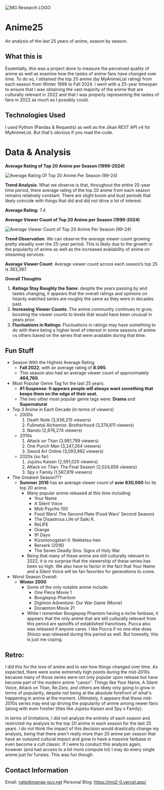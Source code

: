 ![MG Research LOGO](https://github.com/manga-guy/Anime25/assets/68157143/9a4a3241-2589-4bae-a400-69788c420b69)

# Anime25
An analysis of the last 25 years of anime, season by season.


## What this is
Essentially, this was a project done to measure the perceived quality of anime as well as examine how the tastes of anime fans have changed over time. To do so, I obtained the top 20 anime (by MyAnimeList rating) from each season from Winter 1999 to Fall 2024. I went with a 25-year timespan to ensure that I was obtaining the vast majority of the anime that are culturally relevant in 2022 and that I was properly representing the tastes of fans in 2022 as much as I possibly could.

## Technologies Used
I used Python (Pandas & Requests) as well as the Jikan REST API v4 for MyAnimeList. But that's obvious if you read the code.

# Data & Analysis

**Average Rating of Top 20 Anime per Season (1999-2024)**

![Average Rating Of Top 20 Anime Per Season (99-24)](https://github.com/manga-guy/Anime25/assets/68157143/9b2d586a-a864-43ce-bf1e-daf6ae5c1fd6)

**Trend Analysis**: What we observe is that, throughout the entire 25-year time period, there average rating of the top 20 anime from each season remains relatively constant. There are slight boom and bust periods that likely coincide with things that did and did not drive a lot of interest.

**Average Rating:** 7.4

**Average Viewer Count of Top 20 Anime per Season (1999-2024)**

![Average Viewer Count of Top 20 Anime Per Season (99-24)](https://github.com/manga-guy/Anime25/assets/68157143/ab1fe5bd-14c3-4010-9c06-29972792419b)

**Trend Observation**: We can observe the average viewer count growing pretty steadily over the 25-year period. This is likely due to the growth in the popularity of anime as well as the increased availability of anime on streaming services.

**Average Viewer Count**: Average viewer count across each season’s top 25 is 363,387.

**Overall Thoughts**

1. **Ratings Stay Roughly the Same**: despite the years passing by and tastes changing, it appears that the overall ratings and opinions on heavily watched series are roughly the same as they were in decades past.
2. **Increasing Viewer Counts**: The anime community continues to grow, boosting the viewer counts to levels that would have been unusual in years prior.
3. **Fluctuations in Ratings**: Fluctuations in ratings may have something to do with there being a higher level of interest in some seasons of anime vs others based on the series that were available during that time.

## Fun Stuff

- Season With the Highest Average Rating
    - **Fall 2022**, with an average rating of **8.095**.
    - This season also had an average viewer count of approximately **464,760.**
- Most Popular Genre Tag for the last 25 years:
    - **#1 Suspense: It appears people will always want something that keeps them on the edge of their seat.**
    - The two other most popular genre tags were: **Drama** and **Supernatural**
- Top 3 Anime in Each Decade (in terms of viewers)
    - 2000s
        1. Death Note (3,936,215 viewers)
        2. Fullmetal Alchemist: Brotherhood (3,374,611 viewers)
        3. Naruto (2,876,274 viewers)
    - 2010s
        1. Attack on Titan (3,981,799 viewers)
        2. One Punch Man (3,247,264 viewers)
        3. Sword Art Online (3,093,982 viewers)
    - 2020s (so far)
        1. Jujutsu Kaisen (2,591,020 viewers)
        2. Attack on Titan: The Final Season (2,024,656 viewers)
        3. Spy x Family (1,587,819 viewers)
- The Greatest Season???
    - **Summer 2016** has an average viewer count of **over 830,000** for its top 20 anime.
        - Many popular anime released at this time including:
            - Your Name
            - A Silent Voice
            - Mob Psycho 100
            - Food Wars! The Second Plate (Food Wars’ Second Season)
            - The Disastrous Life of Saiki K.
            - ReLIFE
            - Orange
            - 91 Days
            - Kizumonogatari II: Nekketsu-hen
            - Berserk (2016)
            - The Seven Deadly Sins: Signs of Holy War
        - Being that many of these anime are still culturally relevant in 2022, it is no surprise that the viewership of these series has been so high. We also have to factor in the fact that Your Name and a Silent Voice will be fan favorites for generations to come.
- Worst Season Overall:
    - **Winter 2000**
        - Some of the only notable anime include:
            - One Piece Movie 1
            - Boogiepop Phantom
            - Digimon Adventure: Our War Game (Movie)
            - Doraemon Movie 21
        - While I remember Boogiepop Phantom having a niche fanbase, it appears that the only anime that are still culturally relevant from this period are spinoffs of established franchises. Pucca also was released if anyone cares. I like Pucca if no one else does. Shinzo was released during this period as well. But honestly, this is just me coping.

## Retro:

I did this for the love of anime and to see how things changed over time. As expected, there were some extremely high points during the mid-2010s because many of those series were not only popular upon release but have become part of the modern anime "canon". Things like Your Name, A Silent Voice, Attack on Titan, Re:Zero, and others are likely only going to grow in terms of popularity, despite not being at the absolute forefront of what's happening in anime at the moment. Ultimately, it appears that these mid-2010s series may end up driving the popularity of anime among newer fans (along with even fresher titles like Jujutsu Kaisen and Spy x Family).

In terms of limitations, I did not analyze the entirety of each season and restricted my analysis to the top 20 anime in each season for the last 25 years. I do not think the impact of this decision would drastically change my analysis, being that there aren't really more than 20 anime per season that have an outsized cultural impact and grow to have a massive fanbase or even become a cult classic. If I were to conduct this analysis again, however (and had access to a bit more compute lol) I may do every single anime just for funsies. This was fun though.

## Contact Information

Email: nate@manga-guy.net
Personal Blog: https://mg2-0.vercel.app/
